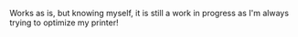 Works as is, but knowing myself, it is still a work in progress as I'm always trying to optimize my printer!
